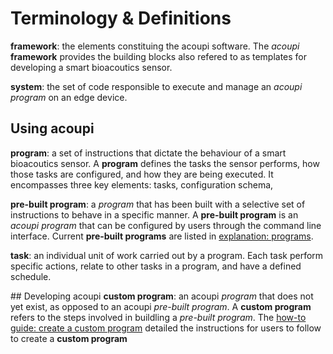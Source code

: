 # Terminology & Definitions

__framework__: the elements constituing the acoupi software. The _acoupi_ __framework__ provides the building blocks also refered to as templates for developing a smart bioacoutics sensor. 

__system__: the set of code responsible to execute and manage an _acoupi program_ on an edge device. 

## Using acoupi

__program__: a set of instructions that dictate the behaviour of a smart bioacoutics sensor. A __program__ defines the tasks the sensor performs, how those tasks are configured, and how they are being executed. It encompasses three key elements: tasks, configuration schema, 

__pre-built program__: a _program_ that has been built with a selective set of instructions to behave in a specific manner. A __pre-built program__ is an _acoupi program_ that can be configured by users through the command line interface. Current __pre-built programs__ are listed in
[explanation: programs](explanation/programs.md/#pre-built_programs).
    
__task__: an individual unit of work carried out by a program. Each task perform specific actions, relate to other tasks in a program, and have a defined schedule. 

## Developing acoupi
__custom program__: an acoupi _program_ that does not yet exist, as opposed to an acoupi _pre-built program_. A __custom program__ refers to the steps involved in buildling a _pre-built program_. The [how-to guide: create a custom program](howtoguide/programs.md) detailed the instructions for users to follow to create a __custom program__
